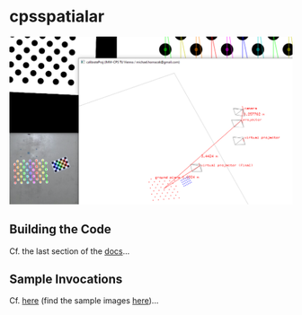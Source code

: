 # cpsspatialar

![](docs/splash.png)


## Building the Code

Cf. the last section of the [docs](docs/docs.pdf)...

## Sample Invocations

Cf. [here](docs/sample_invocations.txt) (find the sample images [here](docs/sample_data))...
